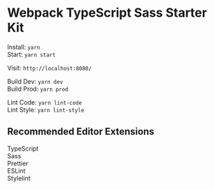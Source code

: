 # Webpack TypeScript Sass Starter Kit

Install: `yarn`  
Start: `yarn start`  

Visit: `http://localhost:8080/`  

Build Dev: `yarn dev`  
Build Prod: `yarn prod`  

Lint Code: `yarn lint-code`  
Lint Style: `yarn lint-style`  

## Recommended Editor Extensions

TypeScript  
Sass  
Prettier  
ESLint  
Stylelint  
